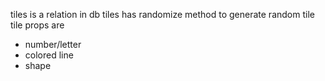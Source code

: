 tiles is a relation in db
tiles has randomize method to generate random tile
tile props are

- number/letter
- colored line
- shape
